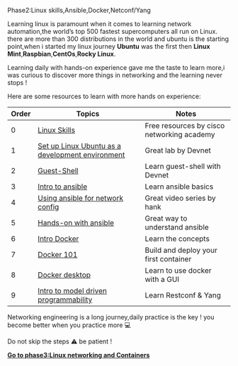 Phase2:Linux skills,Ansible,Docker,Netconf/Yang 

Learning linux is paramount when it comes to learning network automation,the world’s top 500 fastest supercomputers all run on Linux.
there are more than 300 distributions in the world and ubuntu is the starting point,when i started my linux journey **Ubuntu** was the first then **Linux Mint**,**Raspbian**,**CentOs**,**Rocky Linux**.

Learning daily with hands-on experience gave me the taste to learn more,i was curious to discover more things in networking and the learning never stops ! 

Here are some resources to learn with more hands on experience: 


| Order| Topics                          | Notes |
|-------|---------------------------------|-------------------|
| 0 | [Linux Skills](https://www.netacad.com/courses/os-it/ndg-linux-unhatched )| Free resources by cisco networking academy 
| 1 | [Set up Linux Ubuntu as a development environment](https://developer.cisco.com/learning/labs/dev-ubuntu/introduction/)| Great lab by Devnet
| 2 | [Guest-Shell](https://developer.cisco.com/video/net-prog-basics/04-application_hosting/guestshell )|Learn guest-shell with Devnet
| 3 | [Intro to ansible](https://developer.cisco.com/learning/modules/sdx-ansible-intro/) | Learn ansible basics
| 4 | [Using ansible for network config](https://developer.cisco.com/video/net-prog-basics/05-netdevops/ansible_part_2)|Great video series by hank
| 5 | [Hands-on with ansible](https://developer.cisco.com/learning/labs/ansible-03_ansible-hands-on/ansible-hands-on/)|Great way to understand ansible
| 6 | [Intro Docker](https://developer.cisco.com/learning/labs/docker-lab-01-intro/basic-concepts/)|Learn the concepts
| 7 | [Docker 101](https://developer.cisco.com/learning/labs/docker-101/docker-101/)| Build and deploy your first container
| 8 | [Docker desktop](https://developer.cisco.com/learning/labs/docker-lab-02-setup/) | Learn to use docker with a GUI 
| 9 | [Intro to model driven programmability](https://developer.cisco.com/learning/modules/intro-device-level-interfaces/)| Learn Restconf & Yang 


Networking engineering is a long journey,daily practice is the key ! you become better when you practice more 💻
   
Do not skip the steps ⚠ be patient ! 


[**Go to phase3:Linux networking and Containers**](https://github.com/verlaine-muhungu/Learn-Like-Carl/blob/main/Phase3/README.md) 
